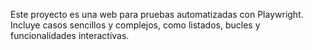 <!-- Use this file to provide workspace-specific custom instructions to Copilot. For more details, visit https://code.visualstudio.com/docs/copilot/copilot-customization#_use-a-githubcopilotinstructionsmd-file -->

Este proyecto es una web para pruebas automatizadas con Playwright. Incluye casos sencillos y complejos, como listados, bucles y funcionalidades interactivas.
